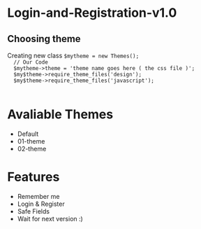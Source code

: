 # Login-and-Registration-v1.0

<h2>Choosing theme</h2>
<span>Creating new class</span>
 <code>$mytheme = new Themes();</code>
 <code>
  // Our Code
  $mytheme->theme = 'theme name goes here ( the css file )';
  $my$theme->require_theme_files('design');
  $my$theme->require_theme_files('javascript');
 </code>
 
 # Avaliable Themes 
   - Default 
   - 01-theme
   - 02-theme

# Features 
   - Remember me
   - Login & Register 
   - Safe Fields
   - Wait for next version :)
